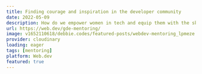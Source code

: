 ```yaml
---
title: Finding courage and inspiration in the developer community
date: 2022-05-09
description: How do we empower women in tech and equip them with the skills to help them become true leaders? One way is learning from others' successes and failures. Web GDEs—Debbie O'Brien, Julia Miocene, and Glafira Zhur—discuss the value of one to one mentoring and the impact it has made on their own professional and personal development.
url: https://web.dev/gde-mentoring/
image: v1652110618/debbie.codes/featured-posts/webdev-mentoring_lpmeze.png
provider: cloudinary
loading: eager
tags: [mentoring]
platform: Web.dev
featured: true
---
```

